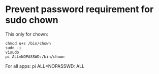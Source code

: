 # Prevent password requirement for sudo chown
This only for chown:
```
chmod u+s /bin/chown
sudo -i
visudo
pi ALL=NOPASSWD:/bin/chown
```
For all apps:
pi ALL=NOPASSWD: ALL

